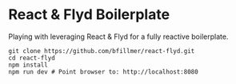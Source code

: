 
# React & Flyd Boilerplate

Playing with leveraging React & Flyd for a fully reactive boilerplate.

```shell
git clone https://github.com/bfillmer/react-flyd.git
cd react-flyd
npm install
npm run dev # Point browser to: http://localhost:8080
```
